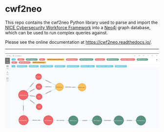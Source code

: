 cwf2neo
=======

This repo contains the cwf2neo Python library used to parse and import the [NICE Cybersecurity Workforce Framework](https://www.nist.gov/itl/applied-cybersecurity/nice/resources/nice-cybersecurity-workforce-framework) into a [Neo4j](https://neo4j.com/) graph database, which can be used to run complex queries against.

Please see the online documentation at https://cwf2neo.readthedocs.io/.

----

![Image of Neo4j NICE CWF Schema](docs/_static/images/neo4j_schema.png "Image of Neo4j NICE CWF Schema")
